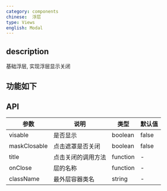 ```yaml
---
category: components
chinese:  浮层
type: Views
english: Modal
---
```



## description

基础浮层, 实现浮层显示关闭

## 功能如下


## API
| 参数        | 说明                                     | 类型        | 默认值 |
|-----------  |----------------------------------------  | ---------- |-------|
|visable      | 是否显示                                  | boolean    | false |
|maskClosable | 点击遮罩是否关闭                          | boolean     | false |
|title        | 点击关闭的调用方法                        | function     | -     |
|onClose      | 层的名称                                 | function    | -     |
|className    | 最外层容器类名                            | string      | -     |